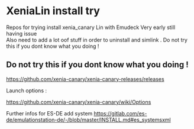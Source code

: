 # XeniaLin install  try

Repos for trying install xenia_canary Lin with Emudeck 
Very early still having issue  
Also need to add a lot oof stuff in order to uninstall and simlink .
Do not try this if you dont know what you doing !

## Do not try this if you dont know what you doing !


https://github.com/xenia-canary/xenia-canary-releases/releases


Launch options : 

https://github.com/xenia-canary/xenia-canary/wiki/Options


Further infos for ES-DE  add system
https://gitlab.com/es-de/emulationstation-de/-/blob/master/INSTALL.md#es_systemsxml
